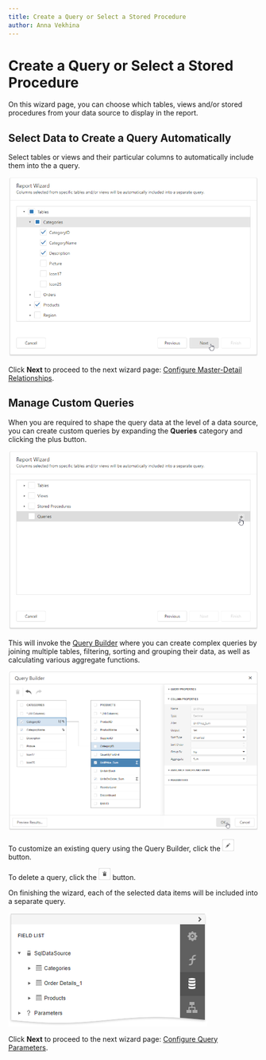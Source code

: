 ```yaml
---
title: Create a Query or Select a Stored Procedure
author: Anna Vekhina
---
```


# Create a Query or Select a Stored Procedure

On this wizard page, you can choose which tables, views and/or stored procedures from your data source to display in the report.

## Select Data to Create a Query Automatically

Select tables or views and their particular columns to automatically include them into the a query.

![](../../../../../images/eurd-web-report-wizard-create-a-query-automatically.png)

Click **Next** to proceed to the next wizard page: [Configure Master-Detail Relationships](configure-master-detail-relationships.md).

## Manage Custom Queries

When you are required to shape the query data at the level of a data source, you can create custom queries by expanding the **Queries** category and clicking the plus button. 

![](../../../../../images/eurd-web-report-wizard-add-a-query.png)

This will invoke the [Query Builder](../../query-builder.md) where you can create complex queries by joining multiple tables, filtering, sorting and grouping their data, as well as calculating various aggregate functions.

![](../../../../../images/eurd-web-report-wizard-query-builder.png)

To customize an existing query using the Query Builder, click the ![](../../../../../images/eurd-web-report-wizard-edit-query.png) button.

To delete a query, click the ![](../../../../../images/eurd-web-report-wizard-remove-query.png) button.

On finishing the wizard, each of the selected data items will be included into a separate query.

![](../../../../../images/eurd-web-report-wizard-field-list-result.png)

Click **Next** to proceed to the next wizard page: [Configure Query Parameters](configure-query-parameters.md).




